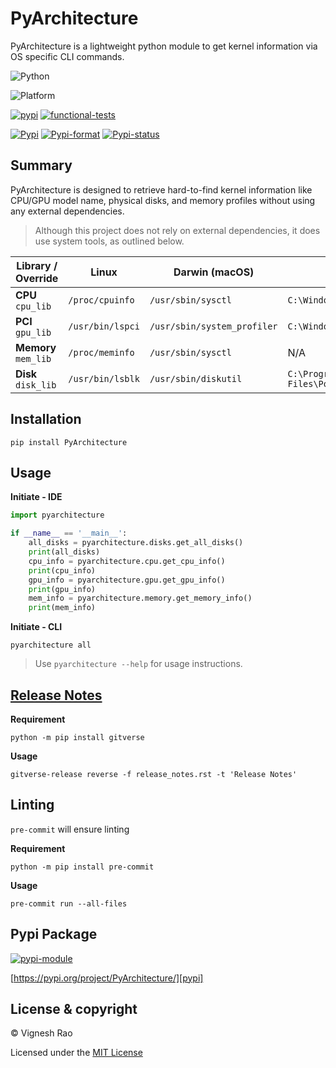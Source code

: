 # PyArchitecture
PyArchitecture is a lightweight python module to get kernel information via OS specific CLI commands.

![Python][label-pyversion]

![Platform][label-platform]

[![pypi][label-actions-pypi]][gha_pypi]
[![functional-tests][label-func-test-pypi]][gha_func_test]

[![Pypi][label-pypi]][pypi]
[![Pypi-format][label-pypi-format]][pypi-files]
[![Pypi-status][label-pypi-status]][pypi]

## Summary

PyArchitecture is designed to retrieve hard-to-find kernel information like CPU/GPU model name, physical disks,
and memory profiles without using any external dependencies.

> Although this project does not rely on external dependencies, it does use system tools, as outlined below.

| Library / Override       | Linux            | Darwin (macOS)              | Windows                                  |
|--------------------------|------------------|-----------------------------|------------------------------------------|
| **CPU**<br/>`cpu_lib`    | `/proc/cpuinfo`  | `/usr/sbin/sysctl`          | `C:\Windows\System32\wbem\wmic.exe`      |
| **PCI**<br/>`gpu_lib`    | `/usr/bin/lspci` | `/usr/sbin/system_profiler` | `C:\Windows\System32\wbem\wmic.exe`      |
| **Memory**<br/>`mem_lib` | `/proc/meminfo`  | `/usr/sbin/sysctl`          | N/A                                      |
| **Disk**<br/>`disk_lib`  | `/usr/bin/lsblk` | `/usr/sbin/diskutil`        | `C:\Program Files\PowerShell\7\pwsh.exe` |

## Installation

```shell
pip install PyArchitecture
```

## Usage

**Initiate - IDE**
```python
import pyarchitecture

if __name__ == '__main__':
    all_disks = pyarchitecture.disks.get_all_disks()
    print(all_disks)
    cpu_info = pyarchitecture.cpu.get_cpu_info()
    print(cpu_info)
    gpu_info = pyarchitecture.gpu.get_gpu_info()
    print(gpu_info)
    mem_info = pyarchitecture.memory.get_memory_info()
    print(mem_info)
```

**Initiate - CLI**
```shell
pyarchitecture all
```

> Use `pyarchitecture --help` for usage instructions.

## [Release Notes][release-notes]
**Requirement**
```shell
python -m pip install gitverse
```

**Usage**
```shell
gitverse-release reverse -f release_notes.rst -t 'Release Notes'
```

## Linting
`pre-commit` will ensure linting

**Requirement**
```shell
python -m pip install pre-commit
```

**Usage**
```shell
pre-commit run --all-files
```

## Pypi Package
[![pypi-module][label-pypi-package]][pypi-repo]

[https://pypi.org/project/PyArchitecture/][pypi]

## License & copyright

&copy; Vignesh Rao

Licensed under the [MIT License][license]

[license]: https://github.com/thevickypedia/PyArchitecture/blob/main/LICENSE
[label-pypi-package]: https://img.shields.io/badge/Pypi%20Package-PyArchitecture-blue?style=for-the-badge&logo=Python
[label-pyversion]: https://img.shields.io/badge/python-3.10%20%7C%203.11-blue
[label-platform]: https://img.shields.io/badge/Platform-Linux|macOS|Windows-1f425f.svg
[label-actions-pypi]: https://github.com/thevickypedia/PyArchitecture/actions/workflows/python-publish.yaml/badge.svg
[label-func-test-pypi]: https://github.com/thevickypedia/PyArchitecture/actions/workflows/functional-tests.yaml/badge.svg
[label-pypi]: https://img.shields.io/pypi/v/PyArchitecture
[label-pypi-format]: https://img.shields.io/pypi/format/PyArchitecture
[label-pypi-status]: https://img.shields.io/pypi/status/PyArchitecture
[gha_pypi]: https://github.com/thevickypedia/PyArchitecture/actions/workflows/python-publish.yaml
[gha_func_test]: https://github.com/thevickypedia/PyArchitecture/actions/workflows/functional-tests.yaml
[pypi]: https://pypi.org/project/PyArchitecture
[pypi-files]: https://pypi.org/project/PyArchitecture/#files
[pypi-repo]: https://packaging.python.org/tutorials/packaging-projects/
[release-notes]: https://github.com/thevickypedia/PyArchitecture/blob/main/release_notes.rst
